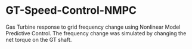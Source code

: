 # GT-Speed-Control-NMPC
Gas Turbine response to grid frequency change using Nonlinear Model Predictive Control. The frequency change was simulated by changing the net torque on the GT shaft.
